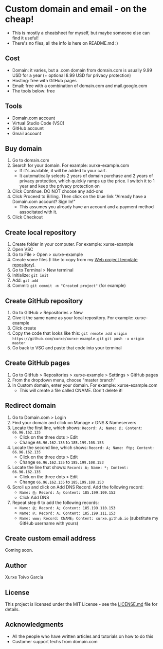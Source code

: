 # Custom domain and email - on the cheap!

- This is mostly a cheatsheet for myself, but maybe someone else can find it useful!
- There's no files, all the info is here on README.md :)

## Cost

- Domain: it varies, but a .com domain from domain.com is usually 9.99 USD for a year (+ optional 8.99 USD for privacy protection)
- Hosting: free with GitHub pages
- Email: free with a combination of domain.com and mail.google.com
- The tools below: free

## Tools

- Domain.com account
- Virtual Studio Code (VSC)
- GitHub account
- Gmail account

## Buy domain

1. Go to domain.com
2. Search for your domain. For example: xurxe-example.com
    - If it's available, it will be added to your cart.
    - It automatically selects 2 years of domain purchase and 2 years of privacy protection, which quickly ramps up the price. I switch it to 1 year and keep the privacy protection on
3. Click Continue. DO NOT choose any add-ons
4. Click Proceed to Billing. Then click on the blue link "Already have a Domain.com account? Sign In!"
    - This assumes you already have an account and a payment method associtated with it.
5. Click Checkout

## Create local repository

1. Create folder in your computer. For example: xurxe-example
2. Open VSC
3. Go to File > Open > xurxe-example
4. Create some files (I like to copy from my [Web project template repository](https://github.com/xurxe/web-project-template)).
5. Go to Terminal > New terminal
6. Initialize: `git init`
7. Add: `git add`
8. Commit: `git commit -m "Created project"` (for example)

## Create GitHub repository

1. Go to GitHub > Repositories > New
2. Give it the same name as your local repository. For example: xurxe-example
3. Click create
4. Copy the code that looks like this:
    `git remote add origin https://github.com/xurxe/xurxe-example.git`
    `git push -u origin master`
5. Go back to VSC and paste that code into your terminal

## Create GitHub pages

1. Go to GitHub > Repositories > xurxe-example > Settings > GitHub pages
2. From the dropdown menu, choose "master branch"
3. In Custom domain, enter your domain. For example: xurxe-example.com
    - This will create a file called CNAME. Don't delete it!
    
## Redirect domain

1. Go to Domain.com > Login
2. Find your domain and click on Manage > DNS & Nameservers
3. Locate the first line, which shows: `Record: A; Name: @; Content: 66.96.162.135`
    - Click on the three dots > Edit
    - Change `66.96.162.135` to `185.199.108.153`
4. Locate the second line, which shows: `Record: A; Name: ftp; Content: 66.96.162.135`
    - Click on the three dots > Edit
    - Change `66.96.162.135` to `185.199.108.153`
5. Locate the line that shows: `Record: A; Name: *; Content: 66.96.162.135`
    - Click on the three dots > Edit
    - Change `66.96.162.135` to `185.199.108.153`
6. Scroll up and click on Add DNS Record. Add the following record:
    - `Name: @; Record: A; Content: 185.199.109.153`
    - Click Add DNS
7. Repeat step 6 to add the following records:
    - `Name: @; Record: A; Content: 185.199.110.153`
    - `Name: @; Record: A; Content: 185.199.111.153`
    - `Name: www; Record: CNAME; Content: xurxe.github.io` (substitute my GitHub username with yours)
    
## Create custom email address

Coming soon.
    
## Author

Xurxe Toivo García

## License

This project is licensed under the MIT License - see the [LICENSE.md](LICENSE.md) file for details.

## Acknowledgments

- All the people who have written articles and tutorials on how to do this
- Customer support techs from domain.com
